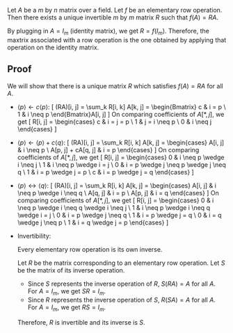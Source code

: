 Let $A$ be a $m$ by $n$ matrix over a field.
Let $f$ be an elementary row operation.
Then there exists a unique invertible $m$ by $m$ matrix $R$
such that $f(A) = RA$.

By plugging in $A = I_m$ (identity matrix), we get $R = f(I_m)$.
Therefore, the maxtrix associated with a row operation is the one obtained
by applying that operation on the identity matrix.

## Proof

We will show that there is a unique matrix $R$ which satisfies
$f(A) = RA$ for all $A$.

* $\langle p \rangle \leftarrow c\langle p \rangle$:
\[ (RA)[i, j] = \sum_k R[i, k] A[k, j] = \begin{Bmatrix} c & i = p \\ 1 & i \neq p \end{Bmatrix}A[i, j] \]
On comparing coefficients of $A[*, j]$, we get
\[ R[i, j] = \begin{cases} c & i = j = p \\ 1 & j = i \neq p \\ 0 & i \neq j \end{cases} \]

* $\langle p \rangle \leftarrow \langle p \rangle + c\langle q \rangle$:
\[ (RA)[i, j] = \sum_k R[i, k] A[k, j] = \begin{cases} A[i, j] & i \neq p \\ A[p, j] + cA[q, j] & i = p \end{cases} \]
On comparing coefficients of $A[*, j]$, we get
\[ R[i, j] = \begin{cases}
    0 & i \neq p \wedge i \neq j
\\  1 & i \neq p \wedge i = j
\\  0 & i = p \wedge j \neq p \wedge j \neq q
\\  1 & i = p \wedge j = p
\\  c & i = p \wedge j = q
\end{cases} \]

* $\langle p \rangle \leftrightarrow \langle q \rangle$:
\[ (RA)[i, j] = \sum_k R[i, k] A[k, j] = \begin{cases}
A[i, j] & i \neq p \wedge i \neq q
\\ A[q, j] & i = p
\\ A[p, j] & i = q
\end{cases} \]
On comparing coefficients of $A[*, j]$, we get
\[ R[i, j] = \begin{cases}
    0 & i \neq p \wedge i \neq q \wedge i \neq j
\\  1 & i \neq p \wedge i \neq q \wedge i = j
\\  0 & i = p \wedge j \neq q
\\  1 & i = p \wedge j = q
\\  0 & i = q \wedge j \neq p
\\  1 & i = q \wedge j = p
\end{cases} \]

* Invertibility:

    Every elementary row operation is its own inverse.

    Let $R$ be the matrix corresponding to an elementary row operation.
    Let $S$ be the matrix of its inverse operation.

    * Since $S$ represents the inverse operation of $R$, $S(RA) = A$ for all $A$.
    For $A = I_m$, we get $SR = I_m$.
    * Since $R$ represents the inverse operation of $S$, $R(SA) = A$ for all $A$.
    For $A = I_m$, we get $RS = I_m$.

    Therefore, $R$ is invertible and its inverse is $S$.

